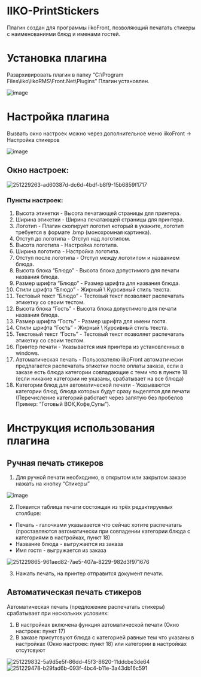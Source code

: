 # IIKO-PrintStickers
Плагин создан для программы iikoFront, позволяющий печатать стикеры с наименованиями блюд и именами гостей.

# Установка плагина
Разархивировать плагин в папку “C:\Program Files\iiko\iikoRMS\Front.Net\Plugins”
Плагин установлен.

![image](https://github.com/Keeplod/IIKO-PrintStickers/assets/31044450/2d123ddc-2ac9-4cb8-a735-1ddbeb828376)

# Настройка плагина
Вызвать окно настроек можно через дополнительное меню iikoFront → Настройка стикеров

![image](https://github.com/Keeplod/IIKO-PrintStickers/assets/31044450/4b98fa90-ef55-4991-b002-45eaaebfc651)

## Окно настроек:
![251229263-ad60387d-dc6d-4bdf-b8f9-15b6859f1717](https://github.com/Keeplod/IIKO-PrintStickers/assets/31044450/04aa5dae-3b9a-4741-899f-3212a6716df5)


### Пункты настроек:
1. Высота этикетки - Высота печатающей страницы для принтера.
2. Ширина этикетки - Ширина печатающей страницы для принтера.
3. Логотип - Плагин скопирует логотип который в укажите, логотип требуется в формате .bmp (монохромная картинка).
4. Отступ до логотипа - Отступ над логотипом.
5. Высота логотипа - Настройка логотипа.
6. Ширина логотипа - Настройка логотипа.
7. Отступ после логотипа - Отступ между логотипом и названием блюда.
8. Высота блока “Блюдо” - Высота блока допустимого для печати названия блюда.
9. Размер шрифта “Блюдо” - Размер шрифта для названия блюда.
10. Стили шрифта “Блюдо” - Жирный \ Курсивный стиль текста.
11. Тестовый текст “Блюдо” - Тестовый текст позволяет распечатать этикетку со своим тестом.
12. Высота блока “Гость” - Высота блока допустимого для печати названия блюда.
13. Размер шрифта “Гость” - Размер шрифта для имени гостя.
14. Стили шрифта “Гость” - Жирный \ Курсивный стиль текста.
15. Текстовый текст “Гость” - Тестовый текст позволяет распечатать этикетку со своим тестом.
16. Принтер печати - Указывается имя принтера из установленных в windows.
17. Автоматическая печать - Пользователю iikoFront автоматически предлагается распечатать этикетки после оплаты заказа, если в заказе есть блюда категории совпадающие с теми что в пункте 18 (если никакие категории не указаны, срабатывает на все блюда)
18. Категории блюд для автоматической печати - Указываются категории блюд, блюда которых будут сразу выделятся для печати 
(Перечисление категорий работает через запятую без пробелов Пример: “Готовый ВОК,Кофе,Супы”).


# Инструкция использования плагина
## Ручная печать стикеров

1. Для ручной печати необходимо, в открытом или закрытом заказе нажать на кнопку “Стикеры”

![image](https://github.com/Keeplod/IIKO-PrintStickers/assets/31044450/46d55da4-6106-4c39-8c5a-fc1e4182541e)

2. Появится таблица печати состоящая из трёх редактируемых столбцов:
- Печать - галочками указывается что сейчас хотите распечатать (проставляются автоматически при совпадении категории блюда с категориями в настройках, пункт 18)
- Название блюда - выгружается из заказа
- Имя гостя - выгружается из заказа

![251229865-961aed82-7ae5-407a-8229-982d3f971676](https://github.com/Keeplod/IIKO-PrintStickers/assets/31044450/1beed8eb-b184-4ff5-a68a-ad28fa4c8d98)

3. Нажать печать, на принтер отправится документ печати.

## Автоматическая печать стикеров
Автоматическая печать (предложение распечатать стикеры) срабатывает при нескольких условиях:
1. В настройках включена функция автоматической печати (Окно настроек: пункт 17)
2. В заказе присутсвуют блюда с категорией равные тем что указаны в настройках (Окно настроек: пункт 18) или категории в настройках отсутсвуют

![251229832-5a9d5e5f-86dd-45f3-8620-11ddcbe3de64](https://github.com/Keeplod/IIKO-PrintStickers/assets/31044450/16a2ab41-08ea-4a53-8025-06310dc735ba)
![251229478-b29fad6b-093f-4bc4-b11e-3a43db16c591](https://github.com/Keeplod/IIKO-PrintStickers/assets/31044450/aa577974-2b35-4c6d-be2c-6c7fc58b99f6)
